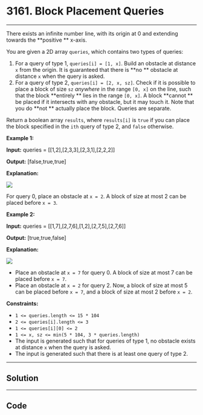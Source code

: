 # 3161. Block Placement Queries

---

There exists an infinite number line, with its origin at 0 and extending towards the **positive ** x-axis.

You are given a 2D array `queries`, which contains two types of queries:

  1. For a query of type 1, `queries[i] = [1, x]`. Build an obstacle at distance `x` from the origin. It is guaranteed that there is **no ** obstacle at distance `x` when the query is asked.
  2. For a query of type 2, `queries[i] = [2, x, sz]`. Check if it is possible to place a block of size `sz` _anywhere_ in the range `[0, x]` on the line, such that the block **entirely ** lies in the range `[0, x]`. A block **cannot ** be placed if it intersects with any obstacle, but it may touch it. Note that you do **not ** actually place the block. Queries are separate.



Return a boolean array `results`, where `results[i]` is `true` if you can place the block specified in the `ith` query of type 2, and `false` otherwise.

 

**Example 1:**

**Input:** queries = [[1,2],[2,3,3],[2,3,1],[2,2,2]]

**Output:** [false,true,true]

**Explanation:**

**![](https://assets.leetcode.com/uploads/2024/04/22/example0block.png)**

For query 0, place an obstacle at `x = 2`. A block of size at most 2 can be placed before `x = 3`.

**Example 2:**

**Input:** queries = [[1,7],[2,7,6],[1,2],[2,7,5],[2,7,6]]

**Output:** [true,true,false]

**Explanation:**

**![](https://assets.leetcode.com/uploads/2024/04/22/example1block.png)**

  * Place an obstacle at `x = 7` for query 0. A block of size at most 7 can be placed before `x = 7`.
  * Place an obstacle at `x = 2` for query 2. Now, a block of size at most 5 can be placed before `x = 7`, and a block of size at most 2 before `x = 2`.



 

**Constraints:**

  * `1 <= queries.length <= 15 * 104`
  * `2 <= queries[i].length <= 3`
  * `1 <= queries[i][0] <= 2`
  * `1 <= x, sz <= min(5 * 104, 3 * queries.length)`
  * The input is generated such that for queries of type 1, no obstacle exists at distance `x` when the query is asked.
  * The input is generated such that there is at least one query of type 2.

---

## Solution



---

## Code
```python


```